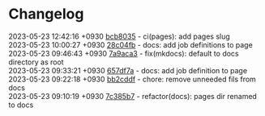 # Changelog

2023-05-23 12:42:16 +0930 [bcb8035](https://gitlab.com/nofusscomputing/projects/gitlab-ci/-/commit/bcb80358d9adb6b3a89fab1003f4434fb2949bdc) - ci(pages): add pages slug  
2023-05-23 10:00:27 +0930 [28c04fb](https://gitlab.com/nofusscomputing/projects/gitlab-ci/-/commit/28c04fb2e854521167367161d13b09650829d17d) - docs: add job definitions to page  
2023-05-23 09:46:43 +0930 [7a9aca3](https://gitlab.com/nofusscomputing/projects/gitlab-ci/-/commit/7a9aca3a54b1faacb7e286bade84aff0ff4fd2e5) - fix(mkdocs): default to docs directory as root  
2023-05-23 09:33:21 +0930 [657df7a](https://gitlab.com/nofusscomputing/projects/gitlab-ci/-/commit/657df7a5ceb59798c7bb072aed5bf7ef82aef9b6) - docs: add job definition to page  
2023-05-23 09:22:18 +0930 [bb2cddf](https://gitlab.com/nofusscomputing/projects/gitlab-ci/-/commit/bb2cddf70bd883636f117453df640e91f1662c39) - chore: remove unneeded fils from docs  
2023-05-23 09:10:19 +0930 [7c385b7](https://gitlab.com/nofusscomputing/projects/gitlab-ci/-/commit/7c385b7552945699eb87ec3ec43169df0cb77297) - refactor(docs): pages dir renamed to docs  
